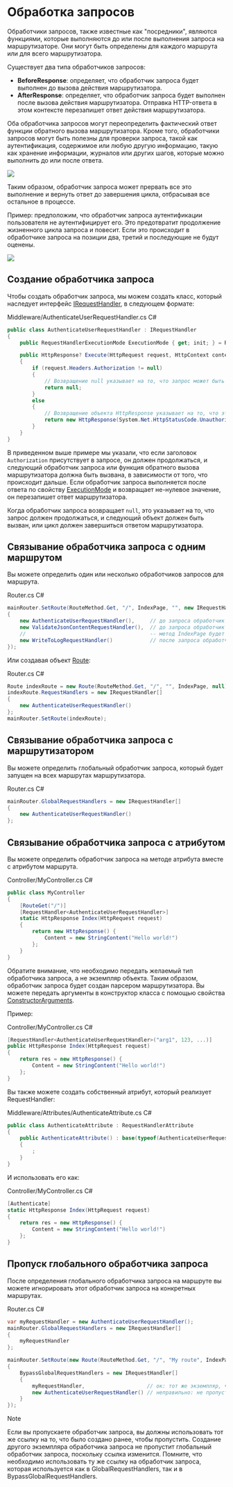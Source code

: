 # Обработка запросов

Обработчики запросов, также известные как "посредники", являются функциями, которые выполняются до или после выполнения запроса на маршрутизаторе. Они могут быть определены для каждого маршрута или для всего маршрутизатора.

Существует два типа обработчиков запросов:

- **BeforeResponse**: определяет, что обработчик запроса будет выполнен до вызова действия маршрутизатора.
- **AfterResponse**: определяет, что обработчик запроса будет выполнен после вызова действия маршрутизатора. Отправка HTTP-ответа в этом контексте перезапишет ответ действия маршрутизатора.

Оба обработчика запросов могут переопределить фактический ответ функции обратного вызова маршрутизатора. Кроме того, обработчики запросов могут быть полезны для проверки запроса, такой как аутентификация, содержимое или любую другую информацию, такую как хранение информации, журналов или других шагов, которые можно выполнить до или после ответа.

![](/assets/img/requesthandlers1.png)

Таким образом, обработчик запроса может прервать все это выполнение и вернуть ответ до завершения цикла, отбрасывая все остальное в процессе.

Пример: предположим, что обработчик запроса аутентификации пользователя не аутентифицирует его. Это предотвратит продолжение жизненного цикла запроса и повесит. Если это происходит в обработчике запроса на позиции два, третий и последующие не будут оценены.

![](/assets/img/requesthandlers2.png)

## Создание обработчика запроса

Чтобы создать обработчик запроса, мы можем создать класс, который наследует интерфейс [IRequestHandler](/api/Sisk.Core.Routing.IRequestHandler), в следующем формате:

<div class="script-header">
    <span>
        Middleware/AuthenticateUserRequestHandler.cs
    </span>
    <span>
        C#
    </span>
</div>

```cs
public class AuthenticateUserRequestHandler : IRequestHandler
{
    public RequestHandlerExecutionMode ExecutionMode { get; init; } = RequestHandlerExecutionMode.BeforeResponse;

    public HttpResponse? Execute(HttpRequest request, HttpContext context)
    {
        if (request.Headers.Authorization != null)
        {
            // Возвращение null указывает на то, что запрос может быть продолжен
            return null;
        }
        else
        {
            // Возвращение объекта HttpResponse указывает на то, что этот ответ перезапишет соседние ответы.
            return new HttpResponse(System.Net.HttpStatusCode.Unauthorized);
        }
    }
}
```

В приведенном выше примере мы указали, что если заголовок `Authorization` присутствует в запросе, он должен продолжаться, и следующий обработчик запроса или функция обратного вызова маршрутизатора должна быть вызвана, в зависимости от того, что происходит дальше. Если обработчик запроса выполняется после ответа по свойству [ExecutionMode](/api/Sisk.Core.Routing.IRequestHandler.ExecutionMode) и возвращает не-нулевое значение, он перезапишет ответ маршрутизатора.

Когда обработчик запроса возвращает `null`, это указывает на то, что запрос должен продолжаться, и следующий объект должен быть вызван, или цикл должен завершиться ответом маршрутизатора.

## Связывание обработчика запроса с одним маршрутом

Вы можете определить один или несколько обработчиков запросов для маршрута.

<div class="script-header">
    <span>
        Router.cs
    </span>
    <span>
        C#
    </span>
</div>

```cs
mainRouter.SetRoute(RouteMethod.Get, "/", IndexPage, "", new IRequestHandler[]
{
    new AuthenticateUserRequestHandler(),     // до запроса обработчик
    new ValidateJsonContentRequestHandler(),  // до запроса обработчик
    //                                        -- метод IndexPage будет выполнен здесь
    new WriteToLogRequestHandler()            // после запроса обработчик
});
```

Или создавая объект [Route](/api/Sisk.Core.Routing.Route):

<div class="script-header">
    <span>
        Router.cs
    </span>
    <span>
        C#
    </span>
</div>

```cs
Route indexRoute = new Route(RouteMethod.Get, "/", "", IndexPage, null);
indexRoute.RequestHandlers = new IRequestHandler[]
{
    new AuthenticateUserRequestHandler()
};
mainRouter.SetRoute(indexRoute);
```

## Связывание обработчика запроса с маршрутизатором

Вы можете определить глобальный обработчик запроса, который будет запущен на всех маршрутах маршрутизатора.

<div class="script-header">
    <span>
        Router.cs
    </span>
    <span>
        C#
    </span>
</div>

```cs
mainRouter.GlobalRequestHandlers = new IRequestHandler[]
{
    new AuthenticateUserRequestHandler()
};
```

## Связывание обработчика запроса с атрибутом

Вы можете определить обработчик запроса на методе атрибута вместе с атрибутом маршрута.

<div class="script-header">
    <span>
        Controller/MyController.cs
    </span>
    <span>
        C#
    </span>
</div>

```cs
public class MyController
{
    [RouteGet("/")]
    [RequestHandler<AuthenticateUserRequestHandler>]
    static HttpResponse Index(HttpRequest request)
    {
        return new HttpResponse() {
            Content = new StringContent("Hello world!")
        };
    }
}
```

Обратите внимание, что необходимо передать желаемый тип обработчика запроса, а не экземпляр объекта. Таким образом, обработчик запроса будет создан парсером маршрутизатора. Вы можете передать аргументы в конструктор класса с помощью свойства [ConstructorArguments](/api/Sisk.Core.Routing.RequestHandlerAttribute.ConstructorArguments).

Пример:

<div class="script-header">
    <span>
        Controller/MyController.cs
    </span>
    <span>
        C#
    </span>
</div>

```cs
[RequestHandler<AuthenticateUserRequestHandler>("arg1", 123, ...)]
public HttpResponse Index(HttpRequest request)
{
    return res = new HttpResponse() {
        Content = new StringContent("Hello world!")
    };
}
```

Вы также можете создать собственный атрибут, который реализует RequestHandler:

<div class="script-header">
    <span>
        Middleware/Attributes/AuthenticateAttribute.cs
    </span>
    <span>
        C#
    </span>
</div>

```cs
public class AuthenticateAttribute : RequestHandlerAttribute
{
    public AuthenticateAttribute() : base(typeof(AuthenticateUserRequestHandler), ConstructorArguments = new object?[] { "arg1", 123, ... })
    {
        ;
    }
}
```

И использовать его как:

<div class="script-header">
    <span>
        Controller/MyController.cs
    </span>
    <span>
        C#
    </span>
</div>

```cs
[Authenticate]
static HttpResponse Index(HttpRequest request)
{
    return res = new HttpResponse() {
        Content = new StringContent("Hello world!")
    };
}
```

## Пропуск глобального обработчика запроса

После определения глобального обработчика запроса на маршруте вы можете игнорировать этот обработчик запроса на конкретных маршрутах.

<div class="script-header">
    <span>
        Router.cs
    </span>
    <span>
        C#
    </span>
</div>

```cs
var myRequestHandler = new AuthenticateUserRequestHandler();
mainRouter.GlobalRequestHandlers = new IRequestHandler[]
{
    myRequestHandler
};

mainRouter.SetRoute(new Route(RouteMethod.Get, "/", "My route", IndexPage, null)
{
    BypassGlobalRequestHandlers = new IRequestHandler[]
    {
        myRequestHandler,                    // ок: тот же экземпляр, что и в глобальных обработчиках запросов
        new AuthenticateUserRequestHandler() // неправильно: не пропустит глобальный обработчик запроса
    }
});
```

> [!NOTE]
> Если вы пропускаете обработчик запроса, вы должны использовать тот же ссылку на то, что было создано ранее, чтобы пропустить. Создание другого экземпляра обработчика запроса не пропустит глобальный обработчик запроса, поскольку ссылка изменится. Помните, что необходимо использовать ту же ссылку на обработчик запроса, которая используется как в GlobalRequestHandlers, так и в BypassGlobalRequestHandlers.